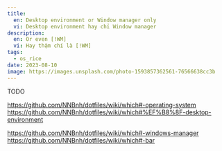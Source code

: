 ```yaml
---
title:
  en: Desktop environment or Window manager only
  vi: Desktop environment hay chỉ Window manager
description:
  en: Or even [!WM]
  vi: Hay thậm chí là [!WM]
tags:
  - os_rice
date: 2023-08-10
image: https://images.unsplash.com/photo-1593857362561-76566638cc3b
---
```


TODO

https://github.com/NNBnh/dotfiles/wiki/which#-operating-system
https://github.com/NNBnh/dotfiles/wiki/which#%EF%B8%8F-desktop-environment

https://github.com/NNBnh/dotfiles/wiki/which#-windows-manager
https://github.com/NNBnh/dotfiles/wiki/which#-bar

